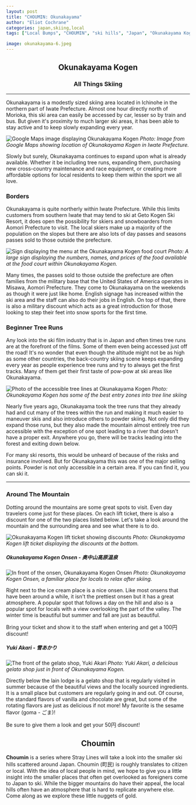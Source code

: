 ```yaml
---
layout: post
title: "CHOUMIN: Okunakayama"
author: "Eliot Cochrane"
categories: japan,skiing,local
tags: ["Local Bumps", "CHOUMIN", "ski hills", "Japan", "Okunakayama Kogen", "skiing", "Iwate Prefecture", "snow sports", "tree runs", "back-country skiing", "powder skiing", "mountain spots", "Okunakayama Kogen Onsen", "Yuki Akari", "gelato shop"]

image: okunakayama-6.jpeg
---
```


## <center>Okunakayama Kogen</center>
### <center>All Things Skiing</center>

***

Okunakayama is a modestly sized skiing area located in Ichinohe in the northern part of Iwate Prefecture. Almost one hour directly north of Morioka, this ski area can easily be accessed by car, lesser so by train and bus. But given it's proximity to much larger ski areas, it has been able to stay active and to keep slowly expanding every year.

![Google Maps image displaying Okunakayama Kogen](/assets/img/okunakayama-13.jpeg)
*Photo: Image from Google Maps showing location of Okunakayama Kogen in Iwate Prefecture.*

Slowly but surely, Okunakayama continues to expand upon what is already available. Whether it be including tree runs, expanding them, purchasing new cross-country maintenance and race equipment, or creating more affordable options for local residents to keep them within the sport we all love.

### Borders

Okunakayama is quite northerly within Iwate Prefecture. While this limits customers from southern Iwate that may tend to ski at Geto Kogen Ski Resort, it does open the possibility for skiers and snowboarders from Aomori Prefecture to visit. The local skiers make up a majority of the population on the slopes but there are also lots of day passes and seasons passes sold to those outside the prefecture.

![Sign displaying the menu at the Okunakayama Kogen food court](/assets/img/okunakayama-8.jpeg)
*Photo: A large sign displaying the numbers, names, and prices of the food available at the food court within Okunakayama Kogen.*

Many times, the passes sold to those outside the prefecture are often families from the military base that the United States of America operates in Misawa, Aomori Prefecture. They come to Okunakayama on the weekends as though it were just like home. English signage has increased within the ski area and the staff can also do their jobs in English. On top of that, there is also a military discount which acts as a great introduction for those looking to step their feet into snow sports for the first time.

### Beginner Tree Runs

Any look into the ski film industry that is in Japan and often times tree runs are at the forefront of the films. Some of them even being accessed just off the road! It's no wonder that even though the altitude might not be as high as some other countries, the back-country skiing scene keeps expanding every year as people experience tree runs and try to always get the first tracks. Many of them get their first taste of pow-pow at ski areas like Okunakayama.

![Photo of the accessible tree lines at Okunakayama Kogen](/assets/img/okunakayama-4.jpeg)
*Photo: Okunakayama Kogen has some of the best entry zones into tree line skiing*

Nearly five years ago, Okunakayama took the tree runs that they already had and cut many of the trees within the run and making it much easier to maneuver skis and also introduce others to powder skiing. Not only did they expand those runs, but they also made the mountain almost entirely tree run accessible with the exception of one spot leading to a river that doesn't have a proper exit. Anywhere you go, there will be tracks leading into the forest and exiting down below.

For many ski resorts, this would be unheard of because of the risks and insurance involved. But for Okunakayama this was one of the major selling points. Powder is not only accessible in a certain area. If you can find it, you can ski it.

***

### Around The Mountain

Dotting around the mountains are some great spots to visit. Even day travelers come just for these places. On each lift ticket, there is also a discount for one of the two places listed below. Let's take a look around the mountain and the surrounding area and see what there is to do.

![Okunakayama Kogen lift ticket showing discounts](/assets/img/okunakayama-12.jpeg)
*Photo: Okunakayama Kogen lift ticket displaying the discounts at the bottom.*

##### Okunakayama Kogen Onsen - 奥中山高原温泉

![In front of the onsen, Okunakayama Kogen Onsen](/assets/img/okunakayama-9.jpeg)
*Photo: Okunakayama Kogen Onsen, a familiar place for locals to relax after skiing.*

Right next to the ice cream place is a nice onsen. Like most onsens that have been around a while, it isn't the prettiest onsen but it has a great atmosphere. A popular spot that follows a day on the hill and also is a popular spot for locals with a view overlooking the part of the valley. The winter time is beautiful but summer and fall are just as beautiful.

Bring your ticket and show it to the staff when entering and get a 100円 discount!

##### Yuki Akari - 雪あかり

![The front of the gelato shop, Yuki Akari](/assets/img/okunakayama-10.jpeg)
*Photo: Yuki Akari, a delicious gelato shop just in front of Okunakayama Kogen.*

Directly below the lain lodge is a gelato shop that is regularly visited in summer because of the beautiful views and the locally sourced ingredients. It is a small place but customers are regularly going in and out. Of course, the standard flavors of vanilla and chocolate are great, but some of the rotating flavors are just as delicious if not more! My favorite is the sesame flavor (goma - ごま)!

Be sure to give them a look and get your 50円 discount!

## <center>Choumin</center>

**Choumin** is a series where Stray Lines will take a look into the smaller ski hills scattered around Japan. Choumin (町民) is roughly translates to citizen or local. With the idea of local people in mind, we hope to give you a little insight into the smaller places that often get overlooked as foreigners come to Japan to ski. While the bigger mountains do have their appeal, the local hills often have an atmosphere that is hard to replicate anywhere else. Come along as we explore these little nuggets of gold.

